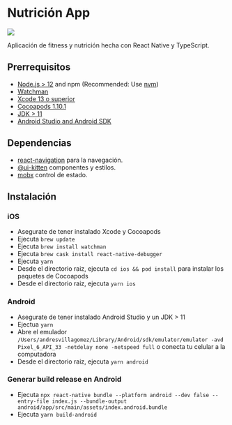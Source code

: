 # Nutrición App

![](https://img.shields.io/badge/version-0.1.0-green?style=for-the-badge)

Aplicación de fitness y nutrición hecha con React Native y TypeScript.

## Prerrequisitos

- [Node.js > 12](https://nodejs.org) and npm (Recommended: Use [nvm](https://github.com/nvm-sh/nvm))
- [Watchman](https://facebook.github.io/watchman)
- [Xcode 13 o superior](https://developer.apple.com/xcode)
- [Cocoapods 1.10.1](https://cocoapods.org)
- [JDK > 11](https://www.oracle.com/java/technologies/javase-jdk11-downloads.html)
- [Android Studio and Android SDK](https://developer.android.com/studio)

## Dependencias

- [react-navigation](https://reactnavigation.org/) para la navegación.
- [@ui-kitten](https://akveo.github.io/react-native-ui-kitten/) componentes y estilos.
- [mobx](https://mobx.js.org/README.html) control de estado.

## Instalación

### iOS

- Asegurate de tener instalado Xcode y Cocoapods
- Ejecuta `brew update`
- Ejecuta `brew install watchman`
- Ejecuta `brew cask install react-native-debugger`
- Ejecuta `yarn`
- Desde el directorio raiz, ejecuta `cd ios && pod install` para instalar los paquetes de Cocoapods
- Desde el directorio raiz, ejecuta `yarn ios`

### Android

- Asegurate de tener instalado Android Studio y un JDK > 11
- Ejectua `yarn`
- Abre el emulador `/Users/andresvillagomez/Library/Android/sdk/emulator/emulator -avd Pixel_6_API_33 -netdelay none -netspeed full` o conecta tu celular a la computadora
- Desde el directorio raiz, ejecuta `yarn android`

### Generar build release en Android

- Ejecuta `npx react-native bundle --platform android --dev false --entry-file index.js --bundle-output android/app/src/main/assets/index.android.bundle`
- Ejecuta `yarn build-android`
